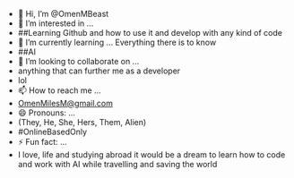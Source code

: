 - 👋 Hi, I’m @OmenMBeast
- 👀 I’m interested in ...
- ##Learning Github and how to use it and develop with any kind of code
- 🌱 I’m currently learning ... Everything there is to know
- ##AI
- 💞️ I’m looking to collaborate on ...
- anything that can further me as a developer
- lol
- 📫 How to reach me ...
- OmenMilesM@gmail.com  
- 😄 Pronouns: ...
- (They, He, She, Hers, Them, Alien)
- #OnlineBasedOnly
- ⚡ Fun fact: ...
- I love, life and studying abroad it would be a dream to learn how to code and work with AI while travelling and saving the world 

<!---
OmenMBeast/OmenMBeast is a ✨ special ✨ repository because its `README.md` (this file) appears on your GitHub profile.
You can click the Preview link to take a look at your changes.
--->
